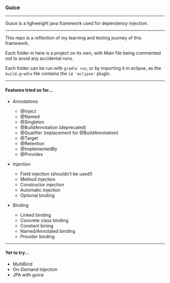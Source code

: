 ### Guice 
----
Guice is a lighweight java framework used for dependency injection.
____
This repo is a reflection of my learning and testing journey of this framework.

Each folder in here is a project on its own, with Main file being commented out to avoid any accidental runs.

Each folder can be run with `gradle run`, or by importing it in eclipse, as the `build.gradle` file contains the `id 'eclipse'` plugin.

----

#### Features tried so far...

* Annotations
    * @Inject
    * @Named
    * @Singleton
    * @BuildAnnotation (deprecated)
    * @Qualifier (replacement for @BuildAnnotation)
    * @Target
    * @Retention
    * @ImplementedBy
    * @Provides

* Injection
    * Field injection (shouldn't be used!)
    * Method injection
    * Constructor injection
    * Automatic injection
    * Optional binding

* Binding
    * Linked binding
    * Concrete class binding
    * Constant bining
    * Named/Annotated binding
    * Provider binding


----

#### Yet to try...

* MultiBind
* On-Demand Injection
* JPA with guice

